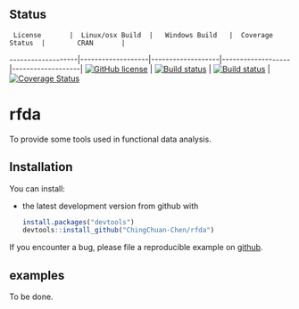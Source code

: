 

## Status

     License       |  Linux/osx Build  |   Windows Build   |  Coverage Status  |        CRAN       |
-------------------|-------------------|-------------------|-------------------|-------------------|
[![GitHub license](https://img.shields.io/badge/lincense-MIT-blue.svg)](http://badges.mit-license.org) | [![Build status](https://travis-ci.org/ChingChuan-Chen/rfda.svg?branch=master)](https://travis-ci.org/ChingChuan-Chen/rfda/branches) | [![Build status](https://ci.appveyor.com/api/projects/status/2yms6ao3mf69fdht/branch/master?svg=true)](https://ci.appveyor.com/project/ChingChuan-Chen/rfda/branch/master) | [![Coverage Status](https://codecov.io/github/ChingChuan-Chen/rfda/coverage.svg?branch=master)](https://codecov.io/github/ChingChuan-Chen/rfda?branch=master)

# rfda

To provide some tools used in functional data analysis.

## Installation

You can install:

* the latest development version from github with

    ```R
    install.packages("devtools")
    devtools::install_github("ChingChuan-Chen/rfda")
    ```

If you encounter a bug, please file a reproducible example on [github](https://github.com/ChingChuan-Chen/rfda/issues).

## examples

To be done.
